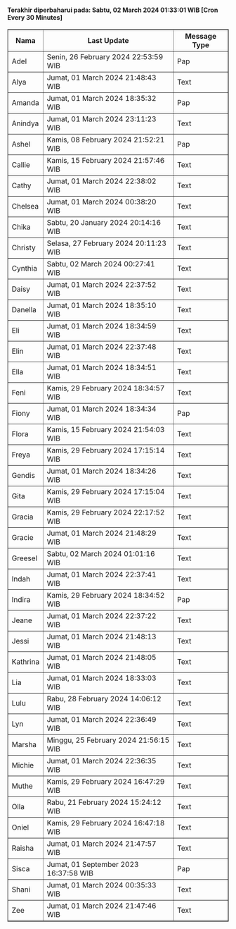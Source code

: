 #### Terakhir diperbaharui pada: Sabtu, 02 March 2024 01:33:01 WIB [Cron Every 30 Minutes]

<table border='1'><tr><th>Nama</th><th>Last Update</th><th>Message Type</th></tr><tr><td>Adel</td><td>Senin, 26 February 2024 22:53:59 WIB</td><td>Pap</td></tr><tr><td>Alya</td><td>Jumat, 01 March 2024 21:48:43 WIB</td><td>Text</td></tr><tr><td>Amanda</td><td>Jumat, 01 March 2024 18:35:32 WIB</td><td>Pap</td></tr><tr><td>Anindya</td><td>Jumat, 01 March 2024 23:11:23 WIB</td><td>Text</td></tr><tr><td>Ashel</td><td>Kamis, 08 February 2024 21:52:21 WIB</td><td>Pap</td></tr><tr><td>Callie</td><td>Kamis, 15 February 2024 21:57:46 WIB</td><td>Text</td></tr><tr><td>Cathy</td><td>Jumat, 01 March 2024 22:38:02 WIB</td><td>Text</td></tr><tr><td>Chelsea</td><td>Jumat, 01 March 2024 00:38:20 WIB</td><td>Text</td></tr><tr><td>Chika</td><td>Sabtu, 20 January 2024 20:14:16 WIB</td><td>Text</td></tr><tr><td>Christy</td><td>Selasa, 27 February 2024 20:11:23 WIB</td><td>Text</td></tr><tr><td>Cynthia</td><td>Sabtu, 02 March 2024 00:27:41 WIB</td><td>Text</td></tr><tr><td>Daisy</td><td>Jumat, 01 March 2024 22:37:52 WIB</td><td>Text</td></tr><tr><td>Danella</td><td>Jumat, 01 March 2024 18:35:10 WIB</td><td>Text</td></tr><tr><td>Eli</td><td>Jumat, 01 March 2024 18:34:59 WIB</td><td>Text</td></tr><tr><td>Elin</td><td>Jumat, 01 March 2024 22:37:48 WIB</td><td>Text</td></tr><tr><td>Ella</td><td>Jumat, 01 March 2024 18:34:51 WIB</td><td>Text</td></tr><tr><td>Feni</td><td>Kamis, 29 February 2024 18:34:57 WIB</td><td>Text</td></tr><tr><td>Fiony</td><td>Jumat, 01 March 2024 18:34:34 WIB</td><td>Pap</td></tr><tr><td>Flora</td><td>Kamis, 15 February 2024 21:54:03 WIB</td><td>Text</td></tr><tr><td>Freya</td><td>Kamis, 29 February 2024 17:15:14 WIB</td><td>Text</td></tr><tr><td>Gendis</td><td>Jumat, 01 March 2024 18:34:26 WIB</td><td>Text</td></tr><tr><td>Gita</td><td>Kamis, 29 February 2024 17:15:04 WIB</td><td>Text</td></tr><tr><td>Gracia</td><td>Kamis, 29 February 2024 22:17:52 WIB</td><td>Text</td></tr><tr><td>Gracie</td><td>Jumat, 01 March 2024 21:48:29 WIB</td><td>Text</td></tr><tr><td>Greesel</td><td>Sabtu, 02 March 2024 01:01:16 WIB</td><td>Text</td></tr><tr><td>Indah</td><td>Jumat, 01 March 2024 22:37:41 WIB</td><td>Text</td></tr><tr><td>Indira</td><td>Kamis, 29 February 2024 18:34:52 WIB</td><td>Pap</td></tr><tr><td>Jeane</td><td>Jumat, 01 March 2024 22:37:22 WIB</td><td>Text</td></tr><tr><td>Jessi</td><td>Jumat, 01 March 2024 21:48:13 WIB</td><td>Text</td></tr><tr><td>Kathrina</td><td>Jumat, 01 March 2024 21:48:05 WIB</td><td>Text</td></tr><tr><td>Lia</td><td>Jumat, 01 March 2024 18:33:03 WIB</td><td>Text</td></tr><tr><td>Lulu</td><td>Rabu, 28 February 2024 14:06:12 WIB</td><td>Text</td></tr><tr><td>Lyn</td><td>Jumat, 01 March 2024 22:36:49 WIB</td><td>Text</td></tr><tr><td>Marsha</td><td>Minggu, 25 February 2024 21:56:15 WIB</td><td>Text</td></tr><tr><td>Michie</td><td>Jumat, 01 March 2024 22:36:35 WIB</td><td>Text</td></tr><tr><td>Muthe</td><td>Kamis, 29 February 2024 16:47:29 WIB</td><td>Text</td></tr><tr><td>Olla</td><td>Rabu, 21 February 2024 15:24:12 WIB</td><td>Text</td></tr><tr><td>Oniel</td><td>Kamis, 29 February 2024 16:47:18 WIB</td><td>Text</td></tr><tr><td>Raisha</td><td>Jumat, 01 March 2024 21:47:57 WIB</td><td>Text</td></tr><tr><td>Sisca</td><td>Jumat, 01 September 2023 16:37:58 WIB</td><td>Pap</td></tr><tr><td>Shani</td><td>Jumat, 01 March 2024 00:35:33 WIB</td><td>Text</td></tr><tr><td>Zee</td><td>Jumat, 01 March 2024 21:47:46 WIB</td><td>Text</td></tr></table>